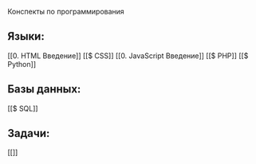 Конспекты по программирования
## Языки:
[[0. HTML Введение]]
[[$ CSS]]
[[0. JavaScript Введение]]
[[$ PHP]]
[[$ Python]]
## Базы данных:
[[$ SQL]]

## Задачи:
[[]]